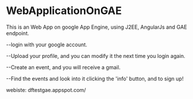 # WebApplicationOnGAE

This is an Web App on google App Engine, using J2EE, AngularJs and GAE endpoint.

--login with your google account.

--Upload your profile, and you can modify it the next time you login again.

--Create an event, and you will receive a gmail.

--Find the events and look into it clicking the 'info' button, and to sign up!

webiste:
dftestgae.appspot.com/
